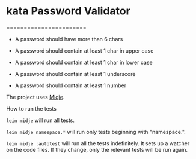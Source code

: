 # kata Password Validator
=======================

* A password should have more than 6 chars

* A password should contain at least 1 char in upper case

* A password should contain at least 1 char in lower case

* A password should contain at least 1 underscore

* A password should contain at least 1 number

The project uses [Midje](https://github.com/marick/Midje/).

How to run the tests

`lein midje` will run all tests.

`lein midje namespace.*` will run only tests beginning with "namespace.".

`lein midje :autotest` will run all the tests indefinitely. It sets up a
watcher on the code files. If they change, only the relevant tests will be
run again.
